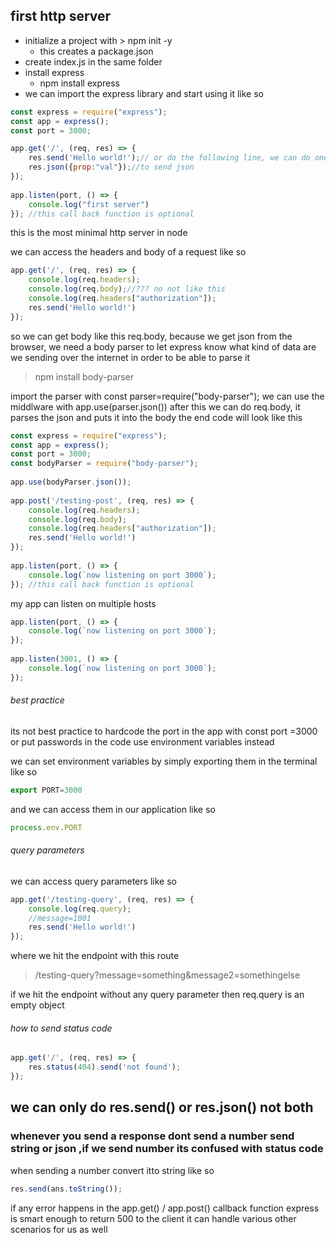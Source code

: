 ## first http server
- initialize a project with > npm init -y
	- this creates a package.json
- create index.js in the same folder
- install express
	- npm install express 
- we can import the express library and start using it like so
```js
const express = require("express");
const app = express();
const port = 3000;

app.get('/', (req, res) => {
    res.send('Hello world!');// or do the following line, we can do one of two not both
    res.json({prop:"val"});//to send json
});
  
app.listen(port, () => {
    console.log("first server")
}); //this call back function is optional
```
this is the most minimal http server in node

we can access the headers and body of a request like so
```js
app.get('/', (req, res) => {
    console.log(req.headers);
    console.log(req.body);//??? no not like this
    console.log(req.headers["authorization"]);
    res.send('Hello world!')
});
```

so we can get body like this req.body, because we get json from the browser, we need a body parser to let express know what kind of data are we sending over the internet in order to be able to parse it

> npm install body-parser

import the parser with 
const parser=require("body-parser");
we can use the middlware with 
app.use(parser.json())
after this we can do req.body, it parses the json and puts it into the body
the end code will look like this
```js 
const express = require("express");
const app = express();
const port = 3000;
const bodyParser = require("body-parser");
  
app.use(bodyParser.json());
 
app.post('/testing-post', (req, res) => {
    console.log(req.headers);
    console.log(req.body);
    console.log(req.headers["authorization"]);
    res.send('Hello world!')
});
  
app.listen(port, () => {
    console.log(`now listening on port 3000`);
}); //this call back function is optional
```

my app can listen on multiple hosts 
```js
app.listen(port, () => {
    console.log(`now listening on port 3000`);
}); 
 
app.listen(3001, () => {
    console.log(`now listening on port 3000`);
}); 
```

###### best practice
its not best practice to hardcode the port in the app with const port =3000
or put passwords in the code
use environment variables instead

we can set environment variables by simply exporting them in the terminal
like so
```js
export PORT=3000
```
and we can access them in our application like so
```js
process.env.PORT
```

###### query parameters
we can access query parameters like so
```js
app.get('/testing-query', (req, res) => {
    console.log(req.query);
	//message=1001
    res.send('Hello world!')
});
```
where we hit the endpoint with this route
> /testing-query?message=something&message2=somethingelse

if we hit the endpoint without any query parameter then req.query is an empty object
###### how to send status code
```js
app.get('/', (req, res) => {
    res.status(404).send('not found');
});
```

## we can only do res.send() or res.json() not both

### whenever you send a response dont send a number send string or json ,if we send number its confused with status code

when sending a number convert itto string like so
```js
res.send(ans.toString());
```

if any error happens in the app.get() / app.post() callback function express is smart enough to return 500 to the client 
it can handle various other scenarios for us as well
